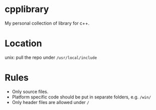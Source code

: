 # cpplibrary
My personal collection of library for c++.

# Location
unix: pull the repo under ```/usr/local/include```

# Rules
* Only source files.
* Platform specific code should be put in separate folders, e.g. ```/win/```
* Only header files are allowed under ```/```
